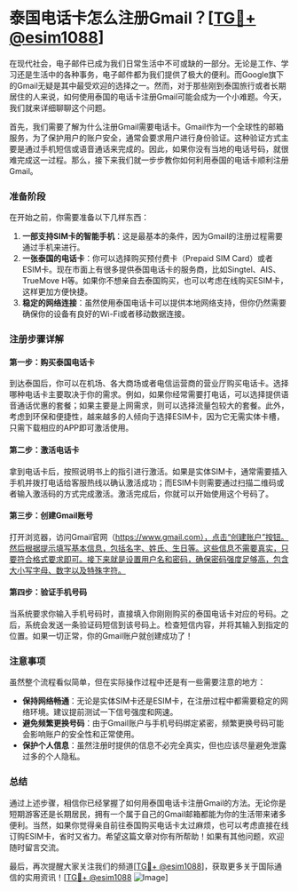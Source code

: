 # 泰国电话卡怎么注册Gmail？[[TG💪+ @esim1088](https://t.me/s/esim1088)]

在现代社会，电子邮件已成为我们日常生活中不可或缺的一部分。无论是工作、学习还是生活中的各种事务，电子邮件都为我们提供了极大的便利。而Google旗下的Gmail无疑是其中最受欢迎的选择之一。然而，对于那些刚到泰国旅行或者长期居住的人来说，如何使用泰国的电话卡注册Gmail可能会成为一个小难题。今天，我们就来详细聊聊这个问题。

首先，我们需要了解为什么注册Gmail需要电话卡。Gmail作为一个全球性的邮箱服务，为了保护用户的账户安全，通常会要求用户进行身份验证。这种验证方式主要是通过手机短信或语音通话来完成的。因此，如果你没有当地的电话号码，就很难完成这一过程。那么，接下来我们就一步步教你如何利用泰国的电话卡顺利注册Gmail。

### 准备阶段

在开始之前，你需要准备以下几样东西：

1. **一部支持SIM卡的智能手机**：这是最基本的条件，因为Gmail的注册过程需要通过手机来进行。
2. **一张泰国的电话卡**：你可以选择购买预付费卡（Prepaid SIM Card）或者ESIM卡。现在市面上有很多提供泰国电话卡的服务商，比如Singtel、AIS、TrueMove H等。如果你不想亲自去泰国购买，也可以考虑在线购买ESIM卡，这样更加方便快捷。
3. **稳定的网络连接**：虽然使用泰国电话卡可以提供本地网络支持，但你仍然需要确保你的设备有良好的Wi-Fi或者移动数据连接。

### 注册步骤详解

#### 第一步：购买泰国电话卡

到达泰国后，你可以在机场、各大商场或者电信运营商的营业厅购买电话卡。选择哪种电话卡主要取决于你的需求。例如，如果你经常需要打电话，可以选择提供语音通话优惠的套餐；如果主要是上网需求，则可以选择流量包较大的套餐。此外，考虑到环保和便捷性，越来越多的人倾向于选择ESIM卡，因为它无需实体卡槽，只需下载相应的APP即可激活使用。

#### 第二步：激活电话卡

拿到电话卡后，按照说明书上的指引进行激活。如果是实体SIM卡，通常需要插入手机并拨打电话给客服热线以确认激活成功；而ESIM卡则需要通过扫描二维码或者输入激活码的方式完成激活。激活完成后，你就可以开始使用这个号码了。

#### 第三步：创建Gmail账号

打开浏览器，访问Gmail官网（https://www.gmail.com），点击“创建账户”按钮。然后根据提示填写基本信息，包括名字、姓氏、生日等。这些信息不需要真实，只要符合格式要求即可。接下来就是设置用户名和密码，确保密码强度足够高，包含大小写字母、数字以及特殊字符。

#### 第四步：验证手机号码

当系统要求你输入手机号码时，直接填入你刚刚购买的泰国电话卡对应的号码。之后，系统会发送一条验证码短信到该号码上。检查短信内容，并将其输入到指定的位置。如果一切正常，你的Gmail账户就创建成功了！

### 注意事项

虽然整个流程看似简单，但在实际操作过程中还是有一些需要注意的地方：

- **保持网络畅通**：无论是实体SIM卡还是ESIM卡，在注册过程中都需要稳定的网络环境。建议提前测试一下信号强度和网速。
- **避免频繁更换号码**：由于Gmail账户与手机号码绑定紧密，频繁更换号码可能会影响账户的安全性和正常使用。
- **保护个人信息**：虽然注册时提供的信息不必完全真实，但也应该尽量避免泄露过多的个人隐私。

### 总结

通过上述步骤，相信你已经掌握了如何用泰国电话卡注册Gmail的方法。无论你是短期游客还是长期居民，拥有一个属于自己的Gmail邮箱都能为你的生活带来诸多便利。当然，如果你觉得亲自前往泰国购买电话卡太过麻烦，也可以考虑直接在线订购ESIM卡，省时又省力。希望这篇文章对你有所帮助！如果有其他问题，欢迎随时留言交流。

最后，再次提醒大家关注我们的频道[[TG💪+ @esim1088](https://t.me/s/esim1088)]，获取更多关于国际通信的实用资讯！[[TG💪+ @esim1088](https://t.me/s/esim1088) ![Image](https://i.postimg.cc/4NQfJmqS/Snipaste-2025-05-13-00-14-12.png)]